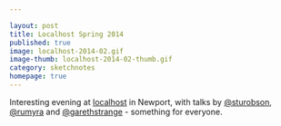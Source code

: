 ```yaml
---

layout: post
title: Localhost Spring 2014
published: true
image: localhost-2014-02.gif
image-thumb: localhost-2014-02-thumb.gif
category: sketchnotes
homepage: true
---
```


Interesting evening at [localhost](http://port80events.co.uk/event/spring-localhost-2014/) in Newport, with talks by [@sturobson](https://twitter.com/sturobson), [@rumyra](https://twitter.com/rumyra) and [@garethstrange](https://twitter.com/garethstrange) - something for everyone.

